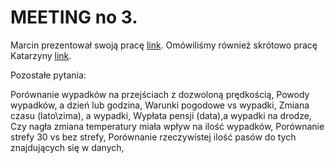 <h1> MEETING no 3.</h1>

Marcin prezentował swoją pracę [link](https://github.com/dlcron/df-car-accidents/tree/master/notebooks).
Omówiliśmy również skrótowo pracę Katarzyny [link](https://github.com/KGorczyca/Car_accidents/blob/master/analiza_cz2.ipynb).

Pozostałe pytania:

Porównanie wypadków na przejściach z dozwoloną prędkością,
Powody wypadków, a dzień lub godzina,
Warunki pogodowe vs wypadki,
Zmiana czasu (lato\zima), a wypadki,
Wypłata pensji (data),a wypadki na drodze,
Czy nagła zmiana temperatury miała wpływ na ilość wypadków,
Porównanie strefy 30 vs bez strefy,
Porównanie rzeczywistej ilość pasów do tych znajdujących się w danych,
